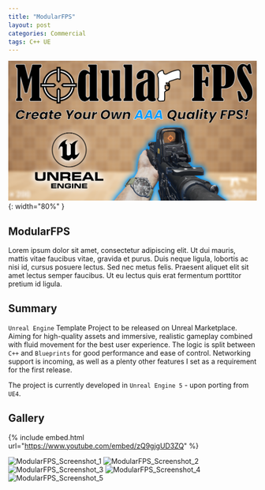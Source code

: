 ```yaml
---
title: "ModularFPS"
layout: post
categories: Commercial
tags: C++ UE
---
```


![ModularFPS_Thumbnail](/assets/img/modularfps/modularfps_thumbnail.png){: width="80%" }

## ModularFPS

Lorem ipsum dolor sit amet, consectetur adipiscing elit. Ut dui mauris, mattis vitae faucibus vitae,
gravida
et purus. Duis neque ligula, lobortis ac nisi id, cursus posuere lectus. Sed nec metus felis.
Praesent
aliquet elit sit amet lectus semper faucibus. Ut eu lectus quis erat fermentum porttitor pretium id
ligula.


## Summary

`Unreal Engine` Template Project to be released on Unreal Marketplace. Aiming for high-quality assets and immersive,
realistic gameplay combined with fluid movement for the best user experience. The logic is split between `C++` and
`Blueprints` for good performance and ease of control. Networking support is incoming, as well as a plenty other
features I set as a requirement for the first release.

The project is currently developed in `Unreal Engine 5` - upon porting from `UE4`.

## Gallery

{% include embed.html url="https://www.youtube.com/embed/zQ9gjgUD3ZQ" %}

![ModularFPS_Screenshot_1](/assets/img/modularfps/Screenshot_1.png)
![ModularFPS_Screenshot_2](/assets/img/modularfps/Screenshot_2.png)
![ModularFPS_Screenshot_3](/assets/img/modularfps/Screenshot_3.png)
![ModularFPS_Screenshot_4](/assets/img/modularfps/Screenshot_4.png)
![ModularFPS_Screenshot_5](/assets/img/modularfps/Screenshot_5.png)